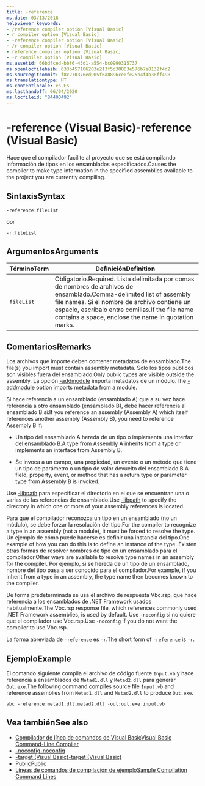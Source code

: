 ```yaml
---
title: -reference
ms.date: 03/13/2018
helpviewer_keywords:
- /reference compiler option [Visual Basic]
- r compiler option [Visual Basic]
- -reference compiler option [Visual Basic]
- /r compiler option [Visual Basic]
- reference compiler option [Visual Basic]
- -r compiler option [Visual Basic]
ms.assetid: 66bdfced-bbf6-43d1-a554-bc0990315737
ms.openlocfilehash: 633b457106203e213f5d30003e576b7e8132f4d2
ms.sourcegitcommit: f8c270376ed905f6a8896ce0fe25b4f4b38ff498
ms.translationtype: HT
ms.contentlocale: es-ES
ms.lasthandoff: 06/04/2020
ms.locfileid: "84400492"
---
```

# <a name="-reference-visual-basic"></a><span data-ttu-id="f53b6-102">-reference (Visual Basic)</span><span class="sxs-lookup"><span data-stu-id="f53b6-102">-reference (Visual Basic)</span></span>
<span data-ttu-id="f53b6-103">Hace que el compilador facilite al proyecto que se está compilando información de tipos en los ensamblados especificados.</span><span class="sxs-lookup"><span data-stu-id="f53b6-103">Causes the compiler to make type information in the specified assemblies available to the project you are currently compiling.</span></span>  
  
## <a name="syntax"></a><span data-ttu-id="f53b6-104">Sintaxis</span><span class="sxs-lookup"><span data-stu-id="f53b6-104">Syntax</span></span>  
  
```console  
-reference:fileList  
```

<span data-ttu-id="f53b6-105">o</span><span class="sxs-lookup"><span data-stu-id="f53b6-105">or</span></span>

```console
-r:fileList  
```  
  
## <a name="arguments"></a><span data-ttu-id="f53b6-106">Argumentos</span><span class="sxs-lookup"><span data-stu-id="f53b6-106">Arguments</span></span>  
  
|<span data-ttu-id="f53b6-107">Término</span><span class="sxs-lookup"><span data-stu-id="f53b6-107">Term</span></span>|<span data-ttu-id="f53b6-108">Definición</span><span class="sxs-lookup"><span data-stu-id="f53b6-108">Definition</span></span>|  
|---|---|  
|`fileList`|<span data-ttu-id="f53b6-109">Obligatorio.</span><span class="sxs-lookup"><span data-stu-id="f53b6-109">Required.</span></span> <span data-ttu-id="f53b6-110">Lista delimitada por comas de nombres de archivos de ensamblado.</span><span class="sxs-lookup"><span data-stu-id="f53b6-110">Comma-delimited list of assembly file names.</span></span> <span data-ttu-id="f53b6-111">Si el nombre de archivo contiene un espacio, escríbalo entre comillas.</span><span class="sxs-lookup"><span data-stu-id="f53b6-111">If the file name contains a space, enclose the name in quotation marks.</span></span>|  
  
## <a name="remarks"></a><span data-ttu-id="f53b6-112">Comentarios</span><span class="sxs-lookup"><span data-stu-id="f53b6-112">Remarks</span></span>  
 <span data-ttu-id="f53b6-113">Los archivos que importe deben contener metadatos de ensamblado.</span><span class="sxs-lookup"><span data-stu-id="f53b6-113">The file(s) you import must contain assembly metadata.</span></span> <span data-ttu-id="f53b6-114">Solo los tipos públicos son visibles fuera del ensamblado.</span><span class="sxs-lookup"><span data-stu-id="f53b6-114">Only public types are visible outside the assembly.</span></span> <span data-ttu-id="f53b6-115">La opción [-addmodule](addmodule.md) importa metadatos de un módulo.</span><span class="sxs-lookup"><span data-stu-id="f53b6-115">The [-addmodule](addmodule.md) option imports metadata from a module.</span></span>  
  
 <span data-ttu-id="f53b6-116">Si hace referencia a un ensamblado (ensamblado A) que a su vez hace referencia a otro ensamblado (ensamblado B), debe hacer referencia al ensamblado B si:</span><span class="sxs-lookup"><span data-stu-id="f53b6-116">If you reference an assembly (Assembly A) which itself references another assembly (Assembly B), you need to reference Assembly B if:</span></span>  
  
- <span data-ttu-id="f53b6-117">Un tipo del ensamblado A hereda de un tipo o implementa una interfaz del ensamblado B.</span><span class="sxs-lookup"><span data-stu-id="f53b6-117">A type from Assembly A inherits from a type or implements an interface from Assembly B.</span></span>  
  
- <span data-ttu-id="f53b6-118">Se invoca a un campo, una propiedad, un evento o un método que tiene un tipo de parámetro o un tipo de valor devuelto del ensamblado B.</span><span class="sxs-lookup"><span data-stu-id="f53b6-118">A field, property, event, or method that has a return type or parameter type from Assembly B is invoked.</span></span>  
  
 <span data-ttu-id="f53b6-119">Use [-libpath](libpath.md) para especificar el directorio en el que se encuentran una o varias de las referencias de ensamblado.</span><span class="sxs-lookup"><span data-stu-id="f53b6-119">Use [-libpath](libpath.md) to specify the directory in which one or more of your assembly references is located.</span></span>  
  
 <span data-ttu-id="f53b6-120">Para que el compilador reconozca un tipo en un ensamblado (no un módulo), se debe forzar la resolución del tipo.</span><span class="sxs-lookup"><span data-stu-id="f53b6-120">For the compiler to recognize a type in an assembly (not a module), it must be forced to resolve the type.</span></span> <span data-ttu-id="f53b6-121">Un ejemplo de cómo puede hacerse es definir una instancia del tipo.</span><span class="sxs-lookup"><span data-stu-id="f53b6-121">One example of how you can do this is to define an instance of the type.</span></span> <span data-ttu-id="f53b6-122">Existen otras formas de resolver nombres de tipo en un ensamblado para el compilador.</span><span class="sxs-lookup"><span data-stu-id="f53b6-122">Other ways are available to resolve type names in an assembly for the compiler.</span></span> <span data-ttu-id="f53b6-123">Por ejemplo, si se hereda de un tipo de un ensamblado, nombre del tipo pasa a ser conocido para el compilador.</span><span class="sxs-lookup"><span data-stu-id="f53b6-123">For example, if you inherit from a type in an assembly, the type name then becomes known to the compiler.</span></span>  
  
 <span data-ttu-id="f53b6-124">De forma predeterminada se usa el archivo de respuesta Vbc.rsp, que hace referencia a los ensamblados de .NET Framework usados habitualmente.</span><span class="sxs-lookup"><span data-stu-id="f53b6-124">The Vbc.rsp response file, which references commonly used .NET Framework assemblies, is used by default.</span></span> <span data-ttu-id="f53b6-125">Use `-noconfig` si no quiere que el compilador use Vbc.rsp.</span><span class="sxs-lookup"><span data-stu-id="f53b6-125">Use `-noconfig` if you do not want the compiler to use Vbc.rsp.</span></span>  
  
 <span data-ttu-id="f53b6-126">La forma abreviada de `-reference` es `-r`.</span><span class="sxs-lookup"><span data-stu-id="f53b6-126">The short form of `-reference` is `-r`.</span></span>  
  
## <a name="example"></a><span data-ttu-id="f53b6-127">Ejemplo</span><span class="sxs-lookup"><span data-stu-id="f53b6-127">Example</span></span>  
 <span data-ttu-id="f53b6-128">El comando siguiente compila el archivo de código fuente `Input.vb` y hace referencia a ensamblados de `Metad1.dll` y `Metad2.dll` para generar `Out.exe`.</span><span class="sxs-lookup"><span data-stu-id="f53b6-128">The following command compiles source file `Input.vb` and reference assemblies from `Metad1.dll` and `Metad2.dll` to produce `Out.exe`.</span></span>  
  
```console
vbc -reference:metad1.dll,metad2.dll -out:out.exe input.vb  
```  
  
## <a name="see-also"></a><span data-ttu-id="f53b6-129">Vea también</span><span class="sxs-lookup"><span data-stu-id="f53b6-129">See also</span></span>

- [<span data-ttu-id="f53b6-130">Compilador de línea de comandos de Visual Basic</span><span class="sxs-lookup"><span data-stu-id="f53b6-130">Visual Basic Command-Line Compiler</span></span>](index.md)
- [<span data-ttu-id="f53b6-131">-noconfig</span><span class="sxs-lookup"><span data-stu-id="f53b6-131">-noconfig</span></span>](noconfig.md)
- [<span data-ttu-id="f53b6-132">-target (Visual Basic)</span><span class="sxs-lookup"><span data-stu-id="f53b6-132">-target (Visual Basic)</span></span>](target.md)
- [<span data-ttu-id="f53b6-133">Public</span><span class="sxs-lookup"><span data-stu-id="f53b6-133">Public</span></span>](../../language-reference/modifiers/public.md)
- [<span data-ttu-id="f53b6-134">Líneas de comandos de compilación de ejemplo</span><span class="sxs-lookup"><span data-stu-id="f53b6-134">Sample Compilation Command Lines</span></span>](sample-compilation-command-lines.md)
